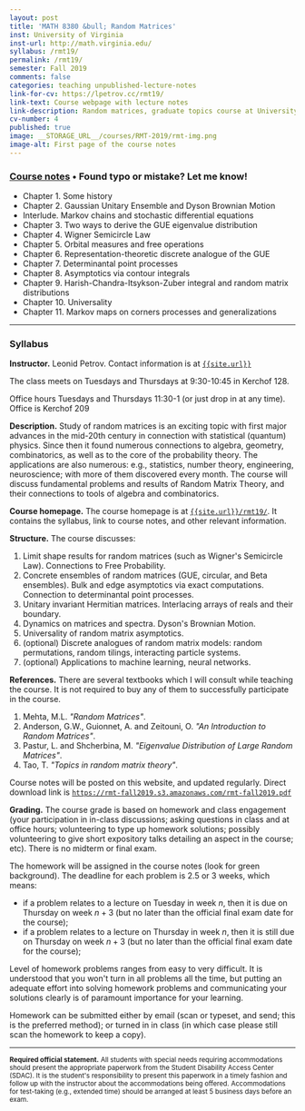 ```yaml
---
layout: post
title: 'MATH 8380 &bull; Random Matrices'
inst: University of Virginia
inst-url: http://math.virginia.edu/
syllabus: /rmt19/
permalink: /rmt19/
semester: Fall 2019
comments: false
categories: teaching unpublished-lecture-notes
link-for-cv: https://lpetrov.cc/rmt19/
link-text: Course webpage with lecture notes
link-description: Random matrices, graduate topics course at University of Virginia, Fall 2019
cv-number: 4
published: true
image: __STORAGE_URL__/courses/RMT-2019/rmt-img.png
image-alt: First page of the course notes
---
```


### [Course notes](https://rmt-fall2019.s3.amazonaws.com/rmt-fall2019.pdf) &bull; Found typo or mistake? Let me know!

<div><object data="https://rmt-fall2019.s3.amazonaws.com/up.txt" style="height:30px"></object></div>

- Chapter 1. Some history
- Chapter 2. Gaussian Unitary Ensemble and Dyson Brownian Motion
- Interlude. Markov chains and stochastic differential equations
- Chapter 3. Two ways to derive the GUE eigenvalue distribution
- Chapter 4. Wigner Semicircle Law
- Chapter 5. Orbital measures and free operations
- Chapter 6. Representation-theoretic discrete analogue of the GUE
- Chapter 7. Determinantal point processes
- Chapter 8. Asymptotics via contour integrals
- Chapter 9. Harish-Chandra-Itsykson-Zuber integral and random matrix distributions
- Chapter 10. Universality
- Chapter 11. Markov maps on corners processes and generalizations

<!--more-->

---

### Syllabus

**Instructor.** Leonid Petrov. Contact information is at [`{{site.url}}`]({{site.url}})

The class meets on Tuesdays and Thursdays at 9:30-10:45 in Kerchof 128.

Office hours Tuesdays and Thursdays 11:30-1 (or just drop in at any time). Office is Kerchof 209

**Description.** Study of random matrices is an exciting topic with first major advances in the mid-20th century in connection with statistical (quantum) physics. Since then it found numerous connections to algebra, geometry, combinatorics, as well as to the core of the probability theory. The applications are also numerous: e.g., statistics, number theory, engineering, neuroscience; with more of them discovered every month. The course will discuss fundamental problems and results of Random Matrix Theory, and their connections to tools of algebra and combinatorics.

**Course homepage.** The course homepage is at [`{{site.url}}/rmt19/`]({{site.url}}/rmt19/). It contains
the syllabus, link to course notes, and other relevant information.

**Structure.** The course discusses:

1. Limit shape results for random matrices (such as Wigner's Semicircle Law). Connections to Free Probability.
2. Concrete ensembles of random matrices (GUE, circular, and Beta ensembles). Bulk and edge asymptotics via exact computations. Connection to determinantal point processes.
2. Unitary invariant Hermitian matrices. Interlacing arrays of reals
	 and their boundary.
3. Dynamics on matrices and spectra. Dyson's Brownian Motion. 
4. Universality of random matrix asymptotics.
5. (optional) Discrete analogues of random matrix models: random permutations, random tilings, interacting particle systems.
6. (optional) Applications to machine learning, neural networks. 

**References.** There are several textbooks which I will consult while teaching the course. It is not required to buy any of them to successfully participate in the course.

1. Mehta, M.L. *"Random Matrices"*.
2. Anderson, G.W., Guionnet, A. and Zeitouni, O. *"An Introduction to Random Matrices"*.
3. Pastur, L. and Shcherbina, M. *"Eigenvalue Distribution of Large Random Matrices"*.
4. Tao, T. *"Topics in random matrix theory"*.

Course notes will be posted on this website, and updated regularly. 
Direct download link is [`https://rmt-fall2019.s3.amazonaws.com/rmt-fall2019.pdf`](https://rmt-fall2019.s3.amazonaws.com/rmt-fall2019.pdf)

**Grading.** 
The course grade is based on homework and class engagement 
(your participation in in-class discussions; asking questions in class
and at office hours;
volunteering to type up homework solutions; 
possibly volunteering to give short expository talks detailing 
an aspect in the course; etc).
There is no midterm or final exam.

The homework will be assigned in the course notes (look for
green background). The deadline for each problem is 2.5 or 3 weeks,
which means:
- if a problem relates to a lecture on Tuesday in week $n$, then it is
		due on Thursday on week $n+3$ (but no later than the official
		final exam
		date for the course);
- if a problem relates to a lecture on Thursday in week $n$, then it is still
		due on Thursday on week $n+3$ (but no later than the official
		final exam
		date for the course);

Level of homework problems ranges from easy to very difficult.
It is understood that you won't turn in all problems all the time,
but
putting an adequate effort into solving homework
problems and 
communicating your solutions clearly is 
of paramount importance for your learning. 

Homework can be submitted either by email (scan or typeset, and send; this is the
preferred method); or turned in in class (in which case please still
scan the homework to keep a copy).


-----

<sub>**Required official statement.** All students with special needs requiring accommodations should present the appropriate paperwork from the Student Disability Access Center (SDAC). It is the student's responsibility to present this paperwork in a timely fashion and follow up with the instructor about the accommodations being offered. Accommodations for test-taking (e.g., extended time) should be arranged at least 5 business days before an exam.</sub>
